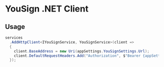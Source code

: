 # YouSign .NET Client

## Usage

```csharp
services
  .AddHttpClient<IYouSignService, YouSignService>(client =>
  {
    client.BaseAddress = new Uri(appSettings.YouSignSettings.Url);
    client.DefaultRequestHeaders.Add("Authorization", $"Bearer {appSettings.YouSignSettings.ApiKey}");
  });
```

